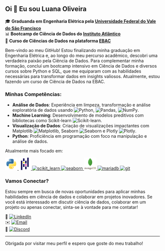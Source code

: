 ## Oi 👋 Eu sou Luana Oliveira

🎓 **Graduanda em Engenharia Elétrica pela [Universidade Federal do Vale do São Francisco](https://portais.univasf.edu.br/)**  
📊 **Bootcamp de Ciência de Dados do [Instituto Atlântico](https://atlanticoavanti.ensinio.com/browse)**  
🐍 **Curso de Ciências de Dados na plataforma [EBAC](https://ebaconline.com.br/)**  

Bem-vindo ao meu GitHub! Estou finalizando minha graduação em Engenharia Elétrica e, ao longo do meu percurso acadêmico, descobri uma verdadeira paixão pela Ciência de Dados. Para complementar minha formação, concluí um bootcamp intensivo em Ciência de Dados e diversos cursos sobre Python e SQL, que me equiparam com as habilidades necessárias para transformar dados em insights valiosos. Atualmente, estou fazendo um curso de Ciência de Dados na EBAC.

### Minhas Competências:

- **Análise de Dados**: Experiência em limpeza, transformação e análise exploratória de dados usando ![Python](https://img.shields.io/badge/-Python-3776AB?style=flat-square&logo=python&logoColor=white), ![Pandas](https://img.shields.io/badge/-Pandas-150458?style=flat-square&logo=pandas&logoColor=white), ![NumPy](https://img.shields.io/badge/-NumPy-013243?style=flat-square&logo=numpy&logoColor=white).
- **Machine Learning**: Desenvolvimento de modelos preditivos com bibliotecas como Scikit-learn ![Scikit-learn](https://img.shields.io/badge/-Scikit--learn-F7931E?style=flat-square&logo=scikit-learn&logoColor=white).
- **Visualização de Dados**: Criação de visualizações impactantes com Matplotlib ![Matplotlib](https://img.shields.io/badge/-Matplotlib-11557C?style=flat-square&logo=matplotlib&logoColor=white), Seaborn ![Seaborn](https://img.shields.io/badge/-Seaborn-3776AB?style=flat-square&logo=python&logoColor=white) e Plotly ![Plotly](https://img.shields.io/badge/-Plotly-3F4F75?style=flat-square&logo=plotly&logoColor=white).
- **Python**: Proficiência em programação com foco na manipulação e análise de dados.

Atualmente mais focado em:
  
<p align="left">
   <a href="https://www.python.org" target="_blank" rel="noreferrer"> <img src="https://raw.githubusercontent.com/devicons/devicon/master/icons/python/python-original.svg" alt="python" width="40" height="40"/> </a>
  <a href="https://pandas.pydata.org/" target="_blank" rel="noreferrer"> <img src="https://raw.githubusercontent.com/devicons/devicon/2ae2a900d2f041da66e950e4d48052658d850630/icons/pandas/pandas-original.svg" alt="pandas" width="40" height="40"/> </a>
  <a href="https://scikit-learn.org/" target="_blank" rel="noreferrer"> <img src="https://upload.wikimedia.org/wikipedia/commons/0/05/Scikit_learn_logo_small.svg" alt="scikit_learn" width="40" height="40"/> </a>
  <a href="https://seaborn.pydata.org/" target="_blank" rel="noreferrer"> <img src="https://seaborn.pydata.org/_images/logo-mark-lightbg.svg" alt="seaborn" width="40" height="40"/> </a>
  <a href="https://www.mongodb.com/" target="_blank" rel="noreferrer"> <img src="https://raw.githubusercontent.com/devicons/devicon/master/icons/mongodb/mongodb-original-wordmark.svg" alt="mongodb" width="40" height="40"/> </a>
  <a href="https://mariadb.org/" target="_blank" rel="noreferrer"> <img src="https://www.vectorlogo.zone/logos/mariadb/mariadb-icon.svg" alt="mariadb" width="40" height="40"/> </a>
  <a href="https://git-scm.com/" target="_blank" rel="noreferrer"> <img src="https://www.vectorlogo.zone/logos/git-scm/git-scm-icon.svg" alt="git" width="40" height="40"/> </a> 
<!--   <a href="https://aws.amazon.com" target="_blank" rel="noreferrer"> <img src="https://raw.githubusercontent.com/devicons/devicon/master/icons/amazonwebservices/amazonwebservices-original-wordmark.svg" alt="aws" width="40" height="40"/> </a> -->
</p>

### Vamos Conectar?

Estou sempre em busca de novas oportunidades para aplicar minhas habilidades em ciência de dados e colaborar em projetos inovadores. Se você está interessado em discutir ciência de dados, colaborar em um projeto ou apenas conectar, sinta-se à vontade para me contatar!

🔗 [![LinkedIn](https://img.shields.io/badge/-LinkedIn-0A66C2?style=flat-square&logo=linkedin&logoColor=white)](https://www.linkedin.com/in/luana-oliveira-dev/)  
✉️ [![Email](https://img.shields.io/badge/-Email-D14836?style=flat-square&logo=gmail&logoColor=white)](mailto:luanasilva.jua@gmail.com)  
💬 [![Discord](https://img.shields.io/badge/-Discord-5865F2?style=flat-square&logo=discord&logoColor=white)](https://discord.com/users/luanaoliveira)

---

Obrigada por visitar meu perfil e espero que goste do meu trabalho!

